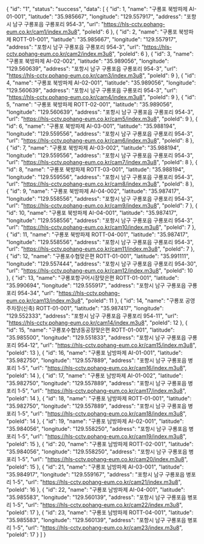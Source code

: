 {
    "id": "1",
    "status": "success",
    "data": [
        {
            "id": 1,
            "name": "구룡포 북방파제 AI-01-001",
            "latitude": "35.985667",
            "longitude": "129.557917",
            "address": "포항시 남구 구룡포읍 구룡포리 954-3",
            "url": "https://hls-cctv.pohang-eum.co.kr/cam1/index.m3u8",
            "poleId": 6
        },
        {
            "id": 2,
            "name": "구룡포 북방파제 ROTT-01-001",
            "latitude": "35.985667",
            "longitude": "129.557917",
            "address": "포항시 남구 구룡포읍 구룡포리 954-3",
            "url": "https://hls-cctv.pohang-eum.co.kr/cam2/index.m3u8",
            "poleId": 6
        },
        {
            "id": 3,
            "name": "구룡포 북방파제 AI-02-002",
            "latitude": "35.989056",
            "longitude": "129.560639",
            "address": "포항시 남구 구룡포읍 구룡포리 954-3",
            "url": "https://hls-cctv.pohang-eum.co.kr/cam3/index.m3u8",
            "poleId": 9
        },
        {
            "id": 4,
            "name": "구룡포 북방파제 AI-02-001",
            "latitude": "35.989056",
            "longitude": "129.560639",
            "address": "포항시 남구 구룡포읍 구룡포리 954-3",
            "url": "https://hls-cctv.pohang-eum.co.kr/cam4/index.m3u8",
            "poleId": 9
        },
        {
            "id": 5,
            "name": "구룡포 북방파제 ROTT-02-001",
            "latitude": "35.989056",
            "longitude": "129.560639",
            "address": "포항시 남구 구룡포읍 구룡포리 954-3",
            "url": "https://hls-cctv.pohang-eum.co.kr/cam5/index.m3u8",
            "poleId": 9
        },
        {
            "id": 6,
            "name": "구룡포 북방파제 AI-03-001",
            "latitude": "35.988194",
            "longitude": "129.559556",
            "address": "포항시 남구 구룡포읍 구룡포리 954-3",
            "url": "https://hls-cctv.pohang-eum.co.kr/cam6/index.m3u8",
            "poleId": 8
        },
        {
            "id": 7,
            "name": "구룡포 북방파제 AI-03-002",
            "latitude": "35.988194",
            "longitude": "129.559556",
            "address": "포항시 남구 구룡포읍 구룡포리 954-3",
            "url": "https://hls-cctv.pohang-eum.co.kr/cam7/index.m3u8",
            "poleId": 8
        },
        {
            "id": 8,
            "name": "구룡포 북방파제 ROTT-03-001",
            "latitude": "35.988194",
            "longitude": "129.559556",
            "address": "포항시 남구 구룡포읍 구룡포리 954-3",
            "url": "https://hls-cctv.pohang-eum.co.kr/cam8/index.m3u8",
            "poleId": 8
        },
        {
            "id": 9,
            "name": "구룡포 북방파제 AI-04-002",
            "latitude": "35.987417",
            "longitude": "129.558556",
            "address": "포항시 남구 구룡포읍 구룡포리 954-3",
            "url": "https://hls-cctv.pohang-eum.co.kr/cam9/index.m3u8",
            "poleId": 7
        },
        {
            "id": 10,
            "name": "구룡포 북방파제 AI-04-001",
            "latitude": "35.987417",
            "longitude": "129.558556",
            "address": "포항시 남구 구룡포읍 구룡포리 954-3",
            "url": "https://hls-cctv.pohang-eum.co.kr/cam10/index.m3u8",
            "poleId": 7
        },
        {
            "id": 11,
            "name": "구룡포 북방파제 ROTT-04-001",
            "latitude": "35.987417",
            "longitude": "129.558556",
            "address": "포항시 남구 구룡포읍 구룡포리 954-3",
            "url": "https://hls-cctv.pohang-eum.co.kr/cam11/index.m3u8",
            "poleId": 7
        },
        {
            "id": 12,
            "name": "구룡포수협맞은편 ROTT-01-001",
            "latitude": "35.991111",
            "longitude": "129.557444",
            "address": "포항시 남구 구룡포읍 구룡포리 954-30",
            "url": "https://hls-cctv.pohang-eum.co.kr/cam12/index.m3u8",
            "poleId": 10
        },
        {
            "id": 13,
            "name": "구룡포항구어시장맞은편 ROTT-01-001",
            "latitude": "35.990694",
            "longitude": "129.555917",
            "address": "포항시 남구 구룡포읍 구룡포리 954-34",
            "url": "https://hls-cctv.pohang-eum.co.kr/cam13/index.m3u8",
            "poleId": 11
        },
        {
            "id": 14,
            "name": "구룡포 공영주차장(신축) ROTT-01-001",
            "latitude": "35.987417",
            "longitude": "129.552333",
            "address": "포항시 남구 구룡포읍 구룡포리 954-11",
            "url": "https://hls-cctv.pohang-eum.co.kr/cam14/index.m3u8",
            "poleId": 12
        },
        {
            "id": 15,
            "name": "구룡포수협냉동공장맞은편 ROTT-01-001",
            "latitude": "35.985500",
            "longitude": "129.551833",
            "address": "포항시 남구 구룡포읍 구룡포리 954-12",
            "url": "https://hls-cctv.pohang-eum.co.kr/cam15/index.m3u8",
            "poleId": 13
        },
        {
            "id": 16,
            "name": "구룡포 남방파제 AI-01-001",
            "latitude": "35.982750",
            "longitude": "129.557889",
            "address": "포항시 남구 구룡포읍 병포리 1-5",
            "url": "https://hls-cctv.pohang-eum.co.kr/cam16/index.m3u8",
            "poleId": 14
        },
        {
            "id": 17,
            "name": "구룡포 남방파제 AI-01-002",
            "latitude": "35.982750",
            "longitude": "129.557889",
            "address": "포항시 남구 구룡포읍 병포리 1-5",
            "url": "https://hls-cctv.pohang-eum.co.kr/cam17/index.m3u8",
            "poleId": 14
        },
        {
            "id": 18,
            "name": "구룡포 남방파제 ROTT-01-001",
            "latitude": "35.982750",
            "longitude": "129.557889",
            "address": "포항시 남구 구룡포읍 병포리 1-5",
            "url": "https://hls-cctv.pohang-eum.co.kr/cam18/index.m3u8",
            "poleId": 14
        },
        {
            "id": 19,
            "name": "구룡포 남방파제 AI-02-001",
            "latitude": "35.984056",
            "longitude": "129.558250",
            "address": "포항시 남구 구룡포읍 병포리 1-5",
            "url": "https://hls-cctv.pohang-eum.co.kr/cam19/index.m3u8",
            "poleId": 15
        },
        {
            "id": 20,
            "name": "구룡포 남방파제 ROTT-02-001",
            "latitude": "35.984056",
            "longitude": "129.558250",
            "address": "포항시 남구 구룡포읍 병포리 1-5",
            "url": "https://hls-cctv.pohang-eum.co.kr/cam20/index.m3u8",
            "poleId": 15
        },
        {
            "id": 21,
            "name": "구룡포 남방파제 AI-03-001",
            "latitude": "35.984917",
            "longitude": "129.559167",
            "address": "포항시 남구 구룡포읍 병포리 1-5",
            "url": "https://hls-cctv.pohang-eum.co.kr/cam21/index.m3u8",
            "poleId": 16
        },
        {
            "id": 22,
            "name": "구룡포 남방파제 AI-04-001",
            "latitude": "35.985583",
            "longitude": "129.560139",
            "address": "포항시 남구 구룡포읍 병포리 1-5",
            "url": "https://hls-cctv.pohang-eum.co.kr/cam22/index.m3u8",
            "poleId": 17
        },
        {
            "id": 23,
            "name": "구룡포 남방파제 ROTT-04-001",
            "latitude": "35.985583",
            "longitude": "129.560139",
            "address": "포항시 남구 구룡포읍 병포리 1-5",
            "url": "https://hls-cctv.pohang-eum.co.kr/cam23/index.m3u8",
            "poleId": 17
        }
    ]
}
